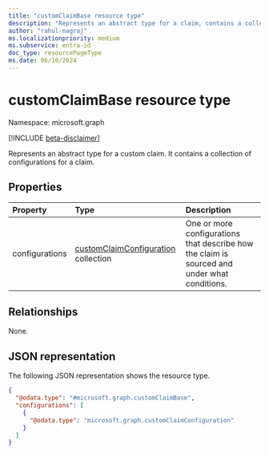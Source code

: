 ```yaml
---
title: "customClaimBase resource type"
description: "Represents an abstract type for a claim, contains a collection of configurations for a claim."
author: "rahul-nagraj"
ms.localizationpriority: medium
ms.subservice: entra-id
doc_type: resourcePageType
ms.date: 06/10/2024
---
```


# customClaimBase resource type

Namespace: microsoft.graph

[!INCLUDE [beta-disclaimer](../../includes/beta-disclaimer.md)]

Represents an abstract type for a custom claim. It contains a collection of configurations for a claim.

## Properties
|Property|Type|Description|
|:---|:---|:---|
|configurations|[customClaimConfiguration](../resources/customclaimconfiguration.md) collection|One or more configurations that describe how the claim is sourced and under what conditions.|

## Relationships
None.

## JSON representation
The following JSON representation shows the resource type.
<!-- {
  "blockType": "resource",
  "@odata.type": "microsoft.graph.customClaimBase"
}
-->
``` json
{
  "@odata.type": "#microsoft.graph.customClaimBase",
  "configurations": [
    {
      "@odata.type": "microsoft.graph.customClaimConfiguration"
    }
  ]
}
```
